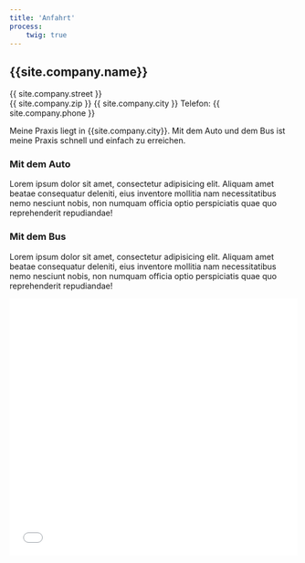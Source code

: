 ```yaml
---
title: 'Anfahrt'
process:
    twig: true
---
```


## {{site.company.name}}
{{ site.company.street }} <br>
{{ site.company.zip }} {{ site.company.city }}
Telefon: {{ site.company.phone }}

Meine Praxis liegt in {{site.company.city}}.
Mit dem Auto und dem Bus ist meine Praxis schnell und einfach zu erreichen.

### Mit dem Auto
Lorem ipsum dolor sit amet, consectetur adipisicing elit. Aliquam amet beatae consequatur 
deleniti, eius inventore mollitia nam necessitatibus nemo nesciunt nobis, non numquam officia 
optio perspiciatis quae quo reprehenderit repudiandae!

### Mit dem Bus
Lorem ipsum dolor sit amet, consectetur adipisicing elit. Aliquam amet beatae consequatur 
deleniti, eius inventore mollitia nam necessitatibus nemo nesciunt nobis, non numquam officia 
optio perspiciatis quae quo reprehenderit repudiandae!

<iframe src="{{site.company.gmaps}}" width="100%" height="450" frameborder="0" style="border:0;" allowfullscreen=""></iframe>
